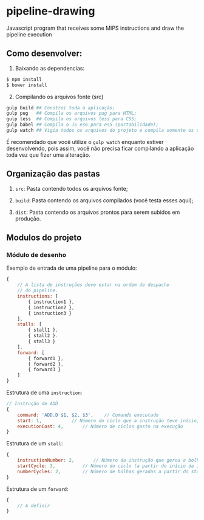 # pipeline-drawing
Javascript program that receives some MIPS instructions and draw the pipeline execution

## Como desenvolver:

1) Baixando as dependencias:
```bash
$ npm install
$ bower install
```

2) Compilando os arquivos fonte (src)
```bash
gulp build ## Constroi toda a aplicação;
gulp pug   ## Compila os arquivos pug para HTML;
gulp less  ## Compila os arquivos less para CSS;
gulp babel ## Compila o JS es6 para es5 (portabilidade);
gulp watch ## Vigia todos os arquivos do projeto e compila somente os que você alterar.
```

É recomendado que você utilize o `gulp watch` enquanto estiver desenvolvendo, pois assim, você não precisa ficar compilando a aplicação toda vez que fizer uma alteração.

## Organização das pastas

1) `src`: Pasta contendo todos os arquivos fonte;

2) `build`: Pasta contendo os arquivos compilados (você testa esses aqui);

3) `dist`: Pasta contendo os arquivos prontos para serem subidos em produção.

## Modulos do projeto

### Módulo de desenho
Exemplo de entrada de uma pipeline para o módulo:

```javascript
{
	// A lista de instruções deve estar na ordem de despacho
	// do pipeline.
	instructions: [
		{ instruction1 },
		{ instruction2 },
		{ instruction3 }
	],
	stalls: [
		{ stall1 },
		{ stall2 }.
		{ stall3 }
	],
	forward: [
		{ forward1 },
		{ forward2 },
		{ forward3 }
	]
}
```

Estrutura de uma `instruction`:

```javascript
// Instrução de ADD
{
	command: 'ADD.D $1, $2, $3', 	// Comando executado
	start: 1,			// Número do ciclo que a instrução teve início,
	executionCost: 4,		// Número de ciclos gasto na execução
}
```

Estrutura de um `stall`:

```javascript
{
	instructionNumber: 2,		// Número da instrução que gerou a bolha
	startCycle: 3,			// Número do ciclo (a partir do início da instrução) que a bolha foi gerada
	numberCycles: 2,		// Número de bolhas geradas a partir do startCycle
}
```

Estrutura de um `forward`:

```javascript
{
	// A definir
}
```

